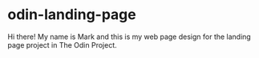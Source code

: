 # odin-landing-page

Hi there! My name is Mark and this is my web page design for the landing page project in The Odin Project. 
